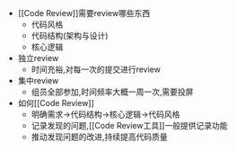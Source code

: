 - [[Code Review]]需要review哪些东西
    - 代码风格
    - 代码结构(架构与设计)
    - 核心逻辑
- 独立review
    - 时间充裕,对每一次的提交进行review
- 集中review
    - 组员全部参加,时间频率大概一周一次,需要投屏
- 如何[[Code Review]]
    - 明确需求->代码结构->核心逻辑->代码风格
    - 记录发现的问题,[[Code Review工具]]一般提供记录功能
    - 推动发现问题的改进,持续提高代码质量
